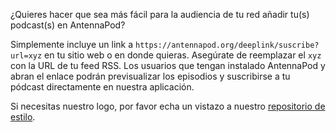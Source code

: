 ¿Quieres hacer que sea más fácil para la audiencia de tu red añadir tu(s)
podcast(s) en AntennaPod?

Simplemente incluye un link a `https://antennapod.org/deeplink/suscribe?url=xyz`
en tu sitio web o en donde quieras. Asegúrate de reemplazar el `xyz` con la URL
de tu feed RSS. Los usuarios que tengan instalado AntennaPod y abran el enlace
podrán previsualizar los episodios y suscribirse a tu pódcast directamente en
nuestra aplicación.

Si necesitas nuestro logo, por favor echa un vistazo a nuestro [repositorio
de estilo](https://github.com/AntennaPod/branding).
